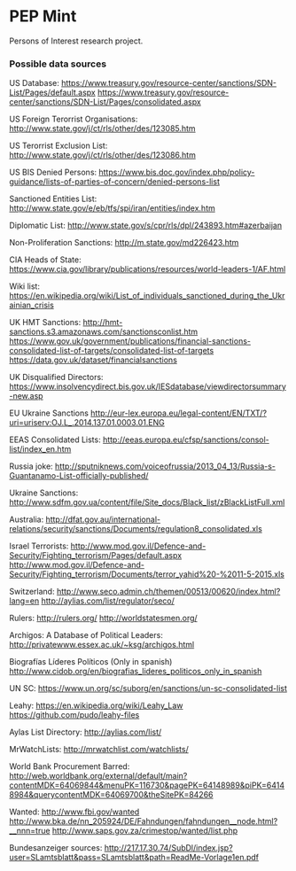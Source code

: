 # PEP Mint

Persons of Interest research project.

### Possible data sources

US Database:
https://www.treasury.gov/resource-center/sanctions/SDN-List/Pages/default.aspx
https://www.treasury.gov/resource-center/sanctions/SDN-List/Pages/consolidated.aspx

US Foreign Terorrist Organisations:
http://www.state.gov/j/ct/rls/other/des/123085.htm

US Terorrist Exclusion List:
http://www.state.gov/j/ct/rls/other/des/123086.htm

US BIS Denied Persons:
https://www.bis.doc.gov/index.php/policy-guidance/lists-of-parties-of-concern/denied-persons-list

Sanctioned Entities List:
http://www.state.gov/e/eb/tfs/spi/iran/entities/index.htm

Diplomatic List:
http://www.state.gov/s/cpr/rls/dpl/243893.htm#azerbaijan

Non-Proliferation Sanctions:
http://m.state.gov/md226423.htm

CIA Heads of State:
https://www.cia.gov/library/publications/resources/world-leaders-1/AF.html

Wiki list:
https://en.wikipedia.org/wiki/List_of_individuals_sanctioned_during_the_Ukrainian_crisis

UK HMT Sanctions:
http://hmt-sanctions.s3.amazonaws.com/sanctionsconlist.htm
https://www.gov.uk/government/publications/financial-sanctions-consolidated-list-of-targets/consolidated-list-of-targets
https://data.gov.uk/dataset/financialsanctions

UK Disqualified Directors:
https://www.insolvencydirect.bis.gov.uk/IESdatabase/viewdirectorsummary-new.asp

EU Ukraine Sanctions
http://eur-lex.europa.eu/legal-content/EN/TXT/?uri=uriserv:OJ.L_.2014.137.01.0003.01.ENG

EEAS Consolidated Lists:
http://eeas.europa.eu/cfsp/sanctions/consol-list/index_en.htm

Russia joke:
http://sputniknews.com/voiceofrussia/2013_04_13/Russia-s-Guantanamo-List-officially-published/

Ukraine Sanctions:
http://www.sdfm.gov.ua/content/file/Site_docs/Black_list/zBlackListFull.xml

Australia:
http://dfat.gov.au/international-relations/security/sanctions/Documents/regulation8_consolidated.xls

Israel Terrorists:
http://www.mod.gov.il/Defence-and-Security/Fighting_terrorism/Pages/default.aspx
http://www.mod.gov.il/Defence-and-Security/Fighting_terrorism/Documents/terror_yahid%20-%2011-5-2015.xls

Switzerland:
http://www.seco.admin.ch/themen/00513/00620/index.html?lang=en
http://aylias.com/list/regulator/seco/

Rulers: 
http://rulers.org/
http://worldstatesmen.org/

Archigos: A Database of Political Leaders:
http://privatewww.essex.ac.uk/~ksg/archigos.html

Biografías Líderes Políticos (Only in spanish)
http://www.cidob.org/en/biografias_lideres_politicos_only_in_spanish

UN SC: 
https://www.un.org/sc/suborg/en/sanctions/un-sc-consolidated-list

Leahy: 
https://en.wikipedia.org/wiki/Leahy_Law
https://github.com/pudo/leahy-files

Aylas List Directory:
http://aylias.com/list/

MrWatchLists:
http://mrwatchlist.com/watchlists/

World Bank Procurement Barred:
http://web.worldbank.org/external/default/main?contentMDK=64069844&menuPK=116730&pagePK=64148989&piPK=64148984&querycontentMDK=64069700&theSitePK=84266

Wanted:
http://www.fbi.gov/wanted
http://www.bka.de/nn_205924/DE/Fahndungen/fahndungen__node.html?__nnn=true
http://www.saps.gov.za/crimestop/wanted/list.php


Bundesanzeiger sources:
http://217.17.30.74/SubDl/index.jsp?user=SLamtsblatt&pass=SLamtsblatt&path=ReadMe-Vorlage1en.pdf


